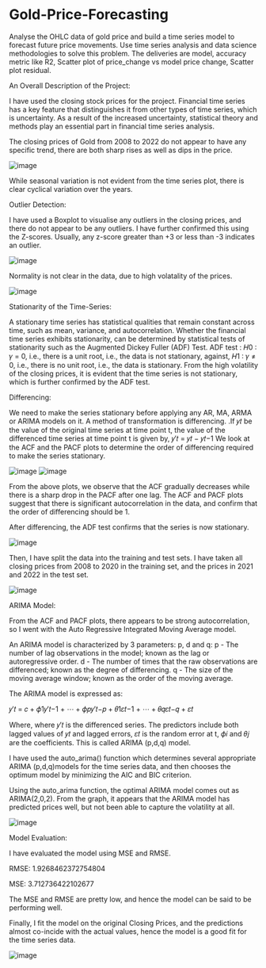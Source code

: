 # Gold-Price-Forecasting
Analyse the OHLC data of gold price and build a time series model to forecast future price movements. Use time series analysis and data science methodologies to solve this problem. The deliveries are model, accuracy metric like R2, Scatter plot of price_change vs model price change, Scatter plot residual.

An Overall Description of the Project:

I have used the closing stock prices for the project. Financial time series has a key feature that distinguishes it from other types of time series, which is uncertainty. As a result of the increased uncertainty, statistical theory and methods play an essential part in financial time series analysis.

The closing prices of Gold from 2008 to 2022 do not appear to have any specific trend, there are both sharp rises as well as dips in the price.

![image](https://github.com/awedrija/Gold-Price-Forecasting/assets/97799511/5fb76250-b7d8-4f69-918e-54dc928df3a9)

While seasonal variation is not evident from the time series plot, there is clear cyclical variation over the years.

Outlier Detection:

I have used a Boxplot to visualise any outliers in the closing prices, and there do not appear to be any outliers. I have further confirmed this using the Z-scores. Usually, any z-score greater than +3 or less than -3 indicates an outlier.

![image](https://github.com/awedrija/Gold-Price-Forecasting/assets/97799511/7d7cc03a-f663-44dc-9fea-ebe9007a96f5)

Normality is not clear in the data, due to high volatality of the prices.

![image](https://github.com/awedrija/Gold-Price-Forecasting/assets/97799511/f91a5ff0-66c6-4971-9c1e-a7a8793819dc)

Stationarity of the Time-Series:

A stationary time series has statistical qualities that remain constant across time, such as mean, variance, and autocorrelation. Whether the financial time series exhibits stationarity, can be determined by statistical tests of stationarity such as the Augmented Dickey Fuller (ADF) Test.
ADF test : 𝐻0 ∶ 𝛾 = 0, i.e., there is a unit root, i.e., the data is not stationary,
against,
𝐻1 ∶ 𝛾 ≠ 0, i.e., there is no unit root, i.e., the data is stationary.
From the high volatility of the closing prices, it is evident that the time series is not stationary, which is further confirmed by the ADF test.

Differencing:

We need to make the series stationary before applying any AR, MA, ARMA or ARIMA models on it. A method of transformation is differencing. .If 𝑦𝑡 be the value of the original time series at time point t, the value of the differenced time series at time point t is given by,
𝑦′𝑡 = 𝑦𝑡 − 𝑦𝑡−1
We look at the ACF and the PACF plots to determine the order of differencing required to make the series stationary.

![image](https://github.com/awedrija/Gold-Price-Forecasting/assets/97799511/56dc951a-7b4e-45aa-a925-9a8045fa92bd)
![image](https://github.com/awedrija/Gold-Price-Forecasting/assets/97799511/6b267b33-38eb-4aac-b3bf-cde4845026d0)

From the above plots, we observe that the ACF gradually decreases while there is a sharp drop in the PACF after one lag. The ACF and PACF plots suggest that there is significant autocorrelation in the data, and confirm that the order of differencing should be 1.

After differencing, the ADF test confirms that the series is now stationary.

![image](https://github.com/awedrija/Gold-Price-Forecasting/assets/97799511/5f59347b-ec7c-4aa9-a23a-5c9010d4be3c)

Then, I have split the data into the training and test sets. I have taken all closing prices from 2008 to 2020 in the training set, and the prices in 2021 and 2022 in the test set.

![image](https://github.com/awedrija/Gold-Price-Forecasting/assets/97799511/9748eef8-49ee-4c20-885b-d83a1267c8e9)

ARIMA Model:

From the ACF and PACF plots, there appears to be strong autocorrelation, so I went with the Auto Regressive Integrated Moving Average model. 

An ARIMA model is characterized by 3 parameters: p, d and q:
p - The number of lag observations in the model; known as the lag or autoregressive order.
d - The number of times that the raw observations are differenced; known as the degree of differencing.
q - The size of the moving average window; known as the order of the moving average.

The ARIMA model is expressed as:

𝑦′𝑡 = 𝑐 + 𝜙1𝑦′𝑡−1 + ⋯ + 𝜙𝑝𝑦′𝑡−𝑝 + 𝜃1𝜀𝑡−1 + ⋯ + 𝜃𝑞𝜀𝑡−𝑞 + 𝜀𝑡

Where, where 𝑦′𝑡 is the differenced series. The predictors include both lagged values of 𝑦𝑡 and lagged errors, 𝜀𝑡 is the random error at t, 𝜙𝑖 and 𝜃𝑗 are the coefficients. This is called ARIMA (p,d,q) model.

I have used the auto_arima() function which determines several appropriate ARIMA (p,d,q)models for the time series data, and then chooses the optimum model by minimizing the AIC and BIC criterion.

Using the auto_arima function, the optimal ARIMA model comes out as ARIMA(2,0,2).
From the graph, it appears that the ARIMA model has predicted prices well, but not been able to capture the volatility at all.

![image](https://github.com/awedrija/Gold-Price-Forecasting/assets/97799511/6621ff4e-315a-4367-a093-5ddb5aa4ce6f)

Model Evaluation:

I have evaluated the model using MSE and RMSE.

RMSE: 1.9268462372754804

MSE: 3.712736422102677

The MSE and RMSE are pretty low, and hence the model can be said to be performing well.

Finally, I fit the model on the original Closing Prices, and the predictions almost co-incide with the actual values, hence the model is a good fit for the time series data.

![image](https://github.com/awedrija/Gold-Price-Forecasting/assets/97799511/7fc6ecbf-1b04-40a0-a930-9856ed4bde00)


